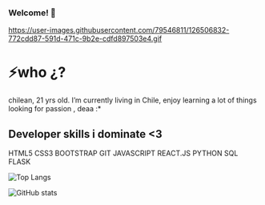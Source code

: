 ### Welcome! 👋

https://user-images.githubusercontent.com/79546811/126506832-772cdd87-591d-471c-9b2e-cdfd897503e4.gif

<h1>⚡who ¿?</h1>

<Span>chilean, 21 yrs old. I’m currently living in Chile, enjoy learning a lot of things looking for passion , deaa :* </Span> 

<h2>Developer skills i dominate <3 </h2>
HTML5 
CSS3
BOOTSTRAP
GIT
JAVASCRIPT
REACT.JS
PYTHON
SQL
FLASK
<br>

![Top Langs](https://github-readme-stats.vercel.app/api/top-langs/?username=c0venn)

![GitHub stats](https://github-readme-stats.vercel.app/api?username=c0venn&show_icons=true)  
